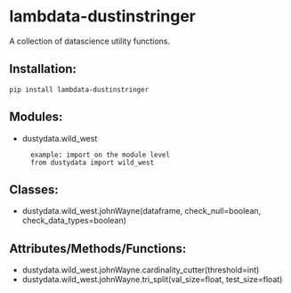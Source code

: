 # lambdata-dustinstringer
A collection of datascience utility functions.

## Installation:
    pip install lambdata-dustinstringer
  
## Modules:
- dustydata.wild_west

        example: import on the module level
        from dustydata import wild_west

## Classes:
- dustydata.wild_west.johnWayne(dataframe, check_null=boolean, check_data_types=boolean)

## Attributes/Methods/Functions:
- dustydata.wild_west.johnWayne.cardinality_cutter(threshold=int)
- dustydata.wild_west.johnWayne.tri_split(val_size=float, test_size=float)
    
